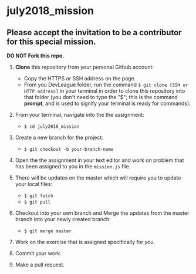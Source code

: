 # july2018_mission

## Please accept the invitation to be a contributor for this special mission.

**DO NOT Fork this repo.**

1. **Clone** this repository from your personal Github account:
    - Copy the HTTPS or SSH address on the page.
    - From you DevLeague folder, run the command `$ git clone [SSH or HTTP address]` in your terminal in order to clone this repository into that folder 
      (you don't need to type the "$"; this is the command __prompt__, and is used to signify your terminal is ready for commands).

2. From your terminal, navigate into the the assignment:
    - `$ cd july2018_mission`

3. Create a new branch for the project:
    - `$ git checkout -b your-branch-name`

4. Open the the assignment in your text editor and work on problem that has been assigned to you in the `mission.js` file.

5. There will be updates on the master which will require you to update your local files:
    - `$ git fetch`
    - `$ git pull`

6. Checkout into your own branch and Merge the updates from the master branch into your newly created branch:
    - `$ git merge master`

7. Work on the exercise that is assigned specifically for you.

8. Commit your work.

9. Make a pull request.
   